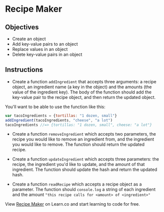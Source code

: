 # Recipe Maker

## Objectives

+ Create an object
+ Add key-value pairs to an object
+ Replace values in an object
+ Delete key-value pairs in an object


## Instructions

+ Create a function `addIngredient` that accepts three arguments: a recipe object, an ingredient name (a key in the object) and the amounts (the value of the ingredient key). The body of the function should add the key-value pair to the recipe object, and then return the updated object.

You'll want to be able to use the function like this:
```js
var tacoIngredients = {tortillas: "1 dozen, small"}
addIngredient(tacoIngredients, "cheese", "a lot")
tacoIngredients //=> {tortillas: "1 dozen, small", cheese: "a lot"}
```

+ Create a function `removeIngredient` which accepts two parameters, the recipe you would like to remove an ingredient from, and the ingredient you would like to remove. The function should return the updated recipe.

+ Create a function `updateIngredient` which accepts three parameters: the recipe, the ingredient you'd like to update, and the amount of that ingredient. The function should update the hash and return the updated hash.

+ Create a function `readRecipe` which accepts a recipe object as a parameter. The function should `console.log` a string of each ingredient and the amount `"this recipe calls for <amount> of <ingredient>"`

<p data-visibility='hidden'>View <a href='https://learn.co/lessons/js-hashes-lab' title='Recipe Maker'>Recipe Maker</a> on Learn.co and start learning to code for free.</p>

